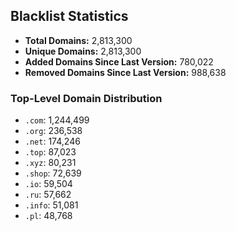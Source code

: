 ## Blacklist Statistics

- **Total Domains:** 2,813,300
- **Unique Domains:** 2,813,300
- **Added Domains Since Last Version:** 780,022
- **Removed Domains Since Last Version:** 988,638

### Top-Level Domain Distribution

-  `.com`: 1,244,499
-  `.org`: 236,538
-  `.net`: 174,246
-  `.top`: 87,023
-  `.xyz`: 80,231
-  `.shop`: 72,639
-  `.io`: 59,504
-  `.ru`: 57,662
-  `.info`: 51,081
-  `.pl`: 48,768
